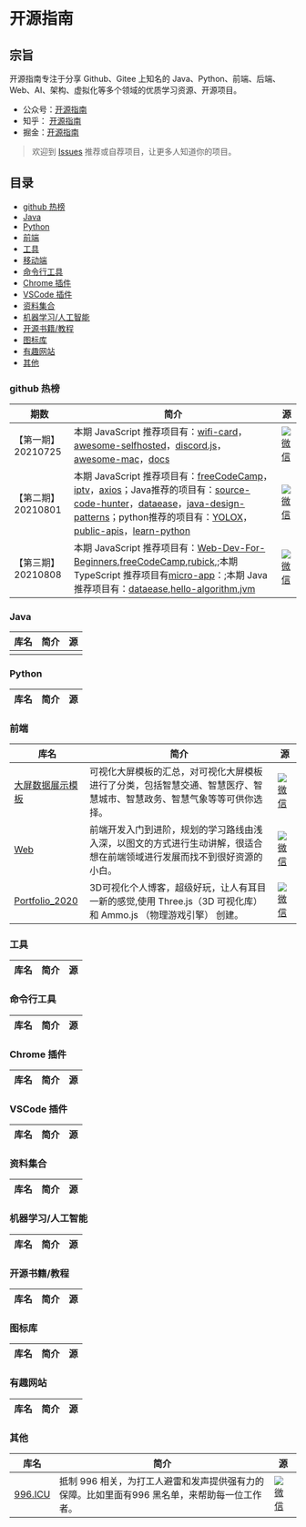 

# 开源指南
## 宗旨
开源指南专注于分享 Github、Gitee 上知名的 Java、Python、前端、后端、Web、AI、架构、虚拟化等多个领域的优质学习资源、开源项目。
- 公众号：[开源指南](https://user-images.githubusercontent.com/39942637/126058002-7a27b74e-f1cd-4ea9-a4a4-826120cbf062.png)
- 知乎： [开源指南](https://www.zhihu.com/people/kai-yuan-zhi-nan)
- 掘金：[开源指南](https://juejin.cn/user/792123647224792)
> 欢迎到 [Issues](https://github.com/OpenSouth/openguide/issues/new) 推荐或自荐项目，让更多人知道你的项目。
## 目录
- [github 热榜](https://github.com/OpenSouth/openguide#github-热榜)
- [Java](https://github.com/OpenSouth/openguide#java)
- [Python](https://github.com/OpenSouth/openguide#python)
- [前端](https://github.com/OpenSouth/openguide#前端)
- [工具](https://github.com/OpenSouth/openguide#工具)
- [移动端](https://github.com/OpenSouth/openguide#移动端)
- [命令行工具](https://github.com/OpenSouth/openguide#命令行工具)
- [Chrome 插件](https://github.com/OpenSouth/openguide#chrome-插件)
- [VSCode 插件](https://github.com/OpenSouth/openguide#vscode-插件)
- [资料集合](https://github.com/OpenSouth/openguide#资料集合)
- [机器学习/人工智能](https://github.com/OpenSouth/openguide#机器学习/人工智能)
- [开源书籍/教程](https://github.com/OpenSouth/openguide#开源书籍/教程)
- [图标库](https://github.com/OpenSouth/openguide#图标库)
- [有趣网站](https://github.com/OpenSouth/openguide#有趣网站)
- [其他](https://github.com/OpenSouth/openguide#其他)
### github 热榜
|  期数  |简介|源 |
|  ----   |---|----  |
|   【第一期】20210725 |本期 JavaScript 推荐项目有：[wifi-card](https://github.com/bndw/wifi-card)，[awesome-selfhosted](https://github.com/awesome-selfhosted/awesome-selfhosted)，[discord.js](https://github.com/discordjs/discord.js)，[awesome-mac](https://github.com/jaywcjlove/awesome-mac)，[docs](https://github.com/github/docs)| [![微信](https://user-images.githubusercontent.com/39942637/126057802-9e7d235f-fc5c-4503-b6c9-1ff6597d27b1.png)](https://mp.weixin.qq.com/s?__biz=Mzg4MDYyODM1Nw==&mid=2247484824&idx=1&sn=2c2a487afb56d82883c760d87ca68cc7&chksm=cf730272f8048b641d301775668ef787d5d975e0e176f048e90e0dd8adc93be89449619e364c&token=2146927951&lang=zh_CN#rd)  | 
|   【第二期】20210801 |本期 JavaScript 推荐项目有：[freeCodeCamp](https://github.com/freeCodeCamp/freeCodeCamp)，[iptv](https://github.com/iptv-org/iptv)，[axios](https://github.com/axios/axios)；Java推荐的项目有：[source-code-hunter](https://github.com/doocs/source-code-hunter)，[dataease](https://github.com/dataease/dataease)，[java-design-patterns](https://github.com/iluwatar/java-design-patterns)；python推荐的项目有：[YOLOX](https://github.com/Megvii-BaseDetection/YOLOX)，[public-apis](https://github.com/public-apis/public-apis)，[learn-python](https://github.com/trekhleb/learn-python)| [![微信](https://user-images.githubusercontent.com/39942637/126057802-9e7d235f-fc5c-4503-b6c9-1ff6597d27b1.png)](https://mp.weixin.qq.com/s?__biz=Mzg4MDYyODM1Nw==&mid=2247484968&idx=2&sn=a768580ff35bebe38f85b001838cc3d5&chksm=cf7301c2f80488d4bd6bc801d135bb4d670368dd9dbf95f534b4edcd94231513b0bc502d2c87&token=2146927951&lang=zh_CN#rd)   | 
|   【第三期】20210808 |本期 JavaScript 推荐项目有：[Web-Dev-For-Beginners](https://github.com/microsoft/Web-Dev-For-Beginners),[freeCodeCamp](https://github.com/freeCodeCamp/freeCodeCamp),[rubick](https://github.com/clouDr-f2e/rubick),[]();本期 TypeScript 推荐项目有[micro-app](https://github.com/micro-zoe/micro-app)：;本期 Java 推荐项目有：[dataease](https://github.com/dataease/dataease),[hello-algorithm](https://github.com/geekxh/hello-algorithm),[jvm](https://github.com/doocs/jvm)| [![微信](https://user-images.githubusercontent.com/39942637/126057802-9e7d235f-fc5c-4503-b6c9-1ff6597d27b1.png)](https://mp.weixin.qq.com/s?__biz=Mzg4MDYyODM1Nw==&mid=2247485046&idx=1&sn=b15211205639ef1eb4584ff342e0c581&chksm=cf73019cf804888a3c992433cfe08a33f847a47659db685063c5395ff1a51862108e3ceb6fd8&token=2146927951&lang=zh_CN#rd)  | 
### Java
|  库名 | 简介 |源 |
|  ----  | ----  |----  |
|    |   |  |
### Python
|  库名 | 简介 |源 |
|  ----  | ----  |----  |
### 前端
|  库名 | 简介 |源 |
|  ----  | ----  |----  |
| [大屏数据展示模板](https://gitee.com/lvyeyou/DaShuJuZhiDaPingZhanShi)  | 可视化大屏模板的汇总，对可视化大屏模板进行了分类，包括智慧交通、智慧医疗、智慧城市、智慧政务、智慧气象等等可供你选择。 |[![微信](https://user-images.githubusercontent.com/39942637/126057802-9e7d235f-fc5c-4503-b6c9-1ff6597d27b1.png)](https://mp.weixin.qq.com/s?__biz=Mzg4MDYyODM1Nw==&mid=2247483761&idx=1&sn=7516035fae13c6ea34cfeabfa7494a45&chksm=cf73069bf8048f8dfb5abe059bd35b9adbce1dec0c74a7d7a5360aa4111e385d33c7dc6e1f04&token=245738807&lang=zh_CN#rd)|
| [Web](https://gitee.com/lvyeyou/DaShuJuZhiDaPingZhanShi)  | 前端开发入门到进阶，规划的学习路线由浅入深，以图文的方式进行生动讲解，很适合想在前端领域进行发展而找不到很好资源的小白。 |[![微信](https://user-images.githubusercontent.com/39942637/126057802-9e7d235f-fc5c-4503-b6c9-1ff6597d27b1.png)](https://mp.weixin.qq.com/s?__biz=Mzg4MDYyODM1Nw==&mid=2247483703&idx=1&sn=edc44082a7618cb17d86e4b4e47f8c9a&chksm=cf7306ddf8048fcb582574bd4f8753eee36dedbb121f68a42ea0bc1b146a81c19d8e9fbbe863&token=245738807&lang=zh_CN#rd)|
| [Portfolio_2020](https://gitee.com/lvyeyou/DaShuJuZhiDaPingZhanShi)  | 3D可视化个人博客，超级好玩，让人有耳目一新的感觉,使用 Three.js（3D 可视化库） 和 Ammo.js （物理游戏引擎） 创建。 |[![微信](https://user-images.githubusercontent.com/39942637/126057802-9e7d235f-fc5c-4503-b6c9-1ff6597d27b1.png)](https://mp.weixin.qq.com/s?__biz=Mzg4MDYyODM1Nw==&mid=2247484706&idx=1&sn=934e4ce362d43d1f117d4cd1d76db3b2&chksm=cf7302c8f8048bde998be406a9fc526b0a5920295365e3be713cb405396d4ef30fa7ff3d02c2&token=245738807&lang=zh_CN#rd)|
### 工具
|  库名 | 简介 |源 |
|  ----  | ----  |----  |
### 命令行工具
|  库名 | 简介 |源 |
|  ----  | ----  |----  |
### Chrome 插件
|  库名 | 简介 |源 |
|  ----  | ----  |----  |
### VSCode 插件
|  库名 | 简介 |源 |
|  ----  | ----  |----  |
### 资料集合
|  库名 | 简介 |源 |
|  ----  | ----  |----  |
### 机器学习/人工智能
|  库名 | 简介 |源 |
|  ----  | ----  |----  |
### 开源书籍/教程
|  库名 | 简介 |源 |
|  ----  | ----  |----  |
### 图标库
|  库名 | 简介 |源 |
|  ----  | ----  |----  |
### 有趣网站
|  库名 | 简介 |源 |
|  ----  | ----  |----  |
### 其他
|  库名   | 简介  | 源 |
|  ----  | ----  |----  |
| [996.ICU](https://github.com/996icu/996.ICU)  | 抵制 996 相关，为打工人避雷和发声提供强有力的保障。比如里面有996 黑名单，来帮助每一位工作者。 |[![微信](https://user-images.githubusercontent.com/39942637/126057802-9e7d235f-fc5c-4503-b6c9-1ff6597d27b1.png)](https://mp.weixin.qq.com/s?__biz=Mzg4MDYyODM1Nw==&mid=2247483742&idx=1&sn=a918c2a107b67574af058f1a982167ff&chksm=cf7306b4f8048fa2065b43f4055af7ee7c42fb2ae51c664941756b22abae351122e34d1f8701&token=245738807&lang=zh_CN#rd)|
